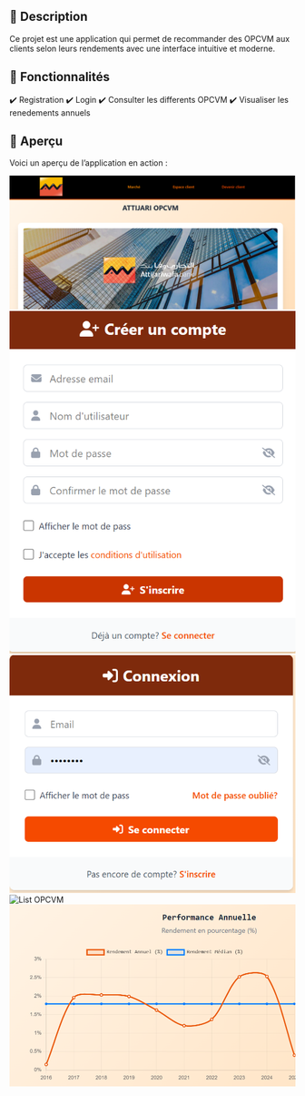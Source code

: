 ## 🌟 Description
Ce projet est une application qui permet de recommander des OPCVM aux clients selon leurs rendements avec une interface intuitive et moderne.

## 🎯 Fonctionnalités
✔️ Registration
✔️ Login
✔️ Consulter les differents OPCVM 
✔️ Visualiser les renedements annuels 

## 📸 Aperçu
Voici un aperçu de l’application en action :

![Home page ](resources/images/home.png)
![Registration page ](resources/images/registration.png)
![Login page ](resources/images/login.png)
![List OPCVM ](resources/images/.png)
![List OPCVM ](resources/images/Chart.png)



